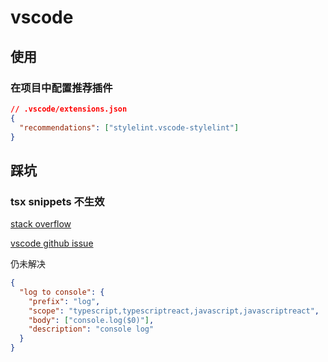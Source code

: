 # vscode

## 使用

### 在项目中配置推荐插件

```json
// .vscode/extensions.json
{
  "recommendations": ["stylelint.vscode-stylelint"]
}
```

## 踩坑

### tsx snippets 不生效

[stack overflow](https://stackoverflow.com/questions/51608965/vscode-user-snippet-doesnt-works-inside-jsx)

[vscode github issue](https://github.com/Microsoft/vscode/issues/62521)

仍未解决

```json
{
  "log to console": {
    "prefix": "log",
    "scope": "typescript,typescriptreact,javascript,javascriptreact",
    "body": ["console.log($0)"],
    "description": "console log"
  }
}
```

